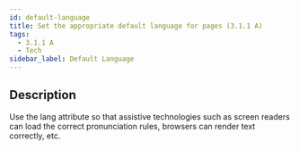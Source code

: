 ```yaml
---
id: default-language
title: Set the appropriate default language for pages (3.1.1 A)
tags:
  - 3.1.1 A
  - Tech
sidebar_label: Default Language
---
```


## Description

Use the lang attribute so that assistive technologies such as screen readers can load the correct pronunciation rules, browsers can render text correctly, etc.
